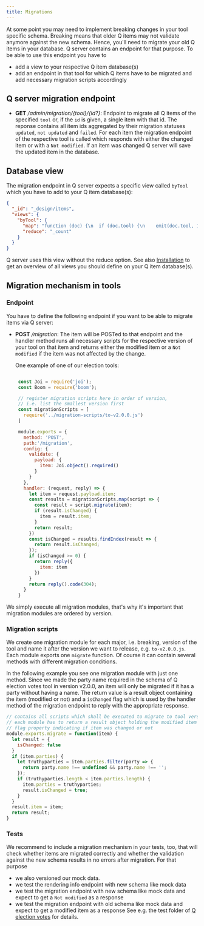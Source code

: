 ```yaml
---
title: Migrations
---
```


At some point you may need to implement breaking changes in your tool specific schema. Breaking means that older Q items may not validate anymore against the new schema. Hence, you'll need to migrate your old Q items in your database.
Q server contains an endpoint for that purpose. To be able to use this endpoint you have to
- add a view to your respective Q item database(s)
- add an endpoint in that tool for which Q items have to be migrated and add necessary migration scripts accordingly

## Q server migration endpoint
- __GET__ _/admin/migration/{tool}/{id?}_: Endpoint to migrate all Q items of the specified `tool` or, if the `id` is given, a single item with that id. The reponse contains all item ids aggregated by their migration statuses `updated`, `not updated` and `failed`. For each item the migration endpoint of the respective tool is called which responds with either the changed item or with a `Not modified`. If an item was changed Q server will save the updated item in the database.

## Database view
The migration endpoint in Q server expects a specific view called `byTool` which you have to add to your Q item database(s):
```json
{
  "_id": "_design/items",
  "views": {
    "byTool": {
      "map": "function (doc) {\n  if (doc.tool) {\n    emit(doc.tool, 1);\n  }\n}",
      "reduce": "_count"
    }
  }
}
```
Q server uses this view without the reduce option. See also [Installation](install.html) to get an overview of all views you should define on your Q item database(s).

## Migration mechanism in tools

### Endpoint
You have to define the following endpoint if you want to be able to migrate items via Q server:
- __POST__ _/migration_: The item will be POSTed to that endpoint and the handler method runs all necessary scripts for the respective version of your tool on that item and returns either the modified item or a `Not modified` if the item was not affected by the change. 

   One example of one of our election tools:
   
   ```javascript

    const Joi = require('joi');
    const Boom = require('boom');

    // register migration scripts here in order of version, 
    // i.e. list the smallest version first
    const migrationScripts = [
      require('../migration-scripts/to-v2.0.0.js')
    ]

    module.exports = {
      method: 'POST',
      path:'/migration',
      config: {
        validate: {
          payload: {
            item: Joi.object().required()
          }
        }
      },
      handler: (request, reply) => {
        let item = request.payload.item;
        const results = migrationScripts.map(script => {
          const result = script.migrate(item);
          if (result.isChanged) {
            item = result.item;
          }
          return result;
        })
        const isChanged = results.findIndex(result => {
          return result.isChanged;
        });
        if (isChanged >= 0) {
          return reply({
            item: item
          })
        }
        return reply().code(304);
      }
    }
   ```
We simply execute all migration modules, that's why it's important that migration modules are ordered by version. 

### Migration scripts
We create one migration module for each major, i.e. breaking, version of the tool and name it after the version we want to release, e.g. `to-v2.0.0.js`. Each module exports one `migrate` function. Of course it can contain several methods with different migration conditions. 

In the following example you see one migration module with just one method. Since we made the party name required in the schema of Q election votes tool in version v2.0.0, an item will only be migrated if it has a party without having a name. The return value is a result object containing the item (modified or not) and a `isChanged` flag which is used by the handler method of the migration endpoint to reply with the appropriate response.

```javascript
// contains all scripts which shall be executed to migrate to tool version 2.0.0
// each module has to return a result object holding the modified item and a
// flag property indicating if item was changed or not
module.exports.migrate = function(item) {
  let result = {
    isChanged: false
  }
  if (item.parties) {
    let truthyparties = item.parties.filter(party => {
      return party.name !== undefined && party.name !== '';
    });
    if (truthyparties.length < item.parties.length) {
      item.parties = truthyparties;
      result.isChanged = true;
    } 
  }
  result.item = item;
  return result;
}
```

### Tests
We recommend to include a migration mechanism in your tests, too, that will check whether items are migrated correctly and whether the validation against the new schema results in no errors after migration.
For that purpose 
- we also versioned our mock data.
- we test the rendering info endpoint with new schema like mock data 
- we test the migration endpoint with new schema like mock data and expect to get a `Not modified` as a response
- we test the migration endpoint with old schema like mock data and expect to get a modified item as a response
See e.g. the test folder of [Q election votes](https://github.com/nzzdev/Q-election-votes/tree/master/test) for details.
